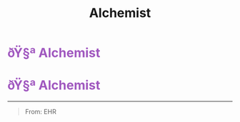 ﻿---
lang: en-US
title: Alchemist
prev: Addict
next: Celebrity
---
# <font color="#a058bf">ðŸ§ª <b>Alchemist</b></font> <Badge text="Basic" type="tip" vertical="middle"/>
# <font color="#a058bf">ðŸ§ª <b>Alchemist</b></font> <Badge text="Basic" type="tip" vertical="middle"/>
---

> From: EHR

